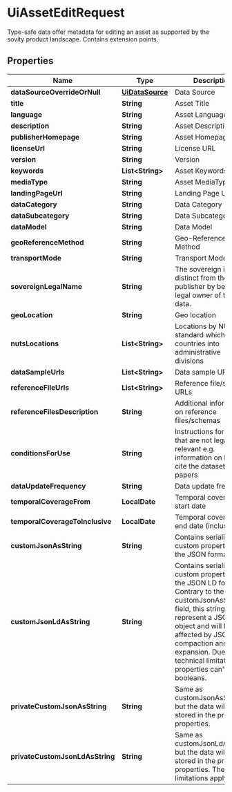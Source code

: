 

# UiAssetEditRequest

Type-safe data offer metadata for editing an asset as supported by the sovity product landscape. Contains extension points.

## Properties

| Name | Type | Description | Notes |
|------------ | ------------- | ------------- | -------------|
|**dataSourceOverrideOrNull** | [**UiDataSource**](UiDataSource.md) | Data Source |  [optional] |
|**title** | **String** | Asset Title |  [optional] |
|**language** | **String** | Asset Language |  [optional] |
|**description** | **String** | Asset Description |  [optional] |
|**publisherHomepage** | **String** | Asset Homepage |  [optional] |
|**licenseUrl** | **String** | License URL |  [optional] |
|**version** | **String** | Version |  [optional] |
|**keywords** | **List&lt;String&gt;** | Asset Keywords |  [optional] |
|**mediaType** | **String** | Asset MediaType |  [optional] |
|**landingPageUrl** | **String** | Landing Page URL |  [optional] |
|**dataCategory** | **String** | Data Category |  [optional] |
|**dataSubcategory** | **String** | Data Subcategory |  [optional] |
|**dataModel** | **String** | Data Model |  [optional] |
|**geoReferenceMethod** | **String** | Geo-Reference Method |  [optional] |
|**transportMode** | **String** | Transport Mode |  [optional] |
|**sovereignLegalName** | **String** | The sovereign is distinct from the publisher by being the legal owner of the data. |  [optional] |
|**geoLocation** | **String** | Geo location |  [optional] |
|**nutsLocations** | **List&lt;String&gt;** | Locations by NUTS standard which divides countries into administrative divisions |  [optional] |
|**dataSampleUrls** | **List&lt;String&gt;** | Data sample URLs |  [optional] |
|**referenceFileUrls** | **List&lt;String&gt;** | Reference file/schema URLs |  [optional] |
|**referenceFilesDescription** | **String** | Additional information on reference files/schemas |  [optional] |
|**conditionsForUse** | **String** | Instructions for use that are not legally relevant e.g. information on how to cite the dataset in papers |  [optional] |
|**dataUpdateFrequency** | **String** | Data update frequency |  [optional] |
|**temporalCoverageFrom** | **LocalDate** | Temporal coverage start date |  [optional] |
|**temporalCoverageToInclusive** | **LocalDate** | Temporal coverage end date (inclusive) |  [optional] |
|**customJsonAsString** | **String** | Contains serialized custom properties in the JSON format. |  [optional] |
|**customJsonLdAsString** | **String** | Contains serialized custom properties in the JSON LD format. Contrary to the customJsonAsString field, this string must represent a JSON LD object and will be affected by JSON LD compaction and expansion. Due to a technical limitation, the properties can&#39;t be booleans. |  [optional] |
|**privateCustomJsonAsString** | **String** | Same as customJsonAsString but the data will be stored in the private properties. |  [optional] |
|**privateCustomJsonLdAsString** | **String** | Same as customJsonLdAsString but the data will be stored in the private properties. The same limitations apply. |  [optional] |



